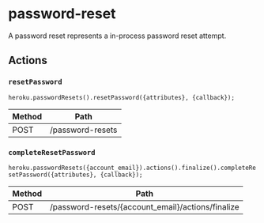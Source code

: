 # password-reset

A password reset represents a in-process password reset attempt.

## Actions

### `resetPassword`

`heroku.passwordResets().resetPassword({attributes}, {callback});`

Method | Path
--- | ---
POST | /password-resets

### `completeResetPassword`

`heroku.passwordResets({account_email}).actions().finalize().completeResetPassword({attributes}, {callback});`

Method | Path
--- | ---
POST | /password-resets/{account_email}/actions/finalize


